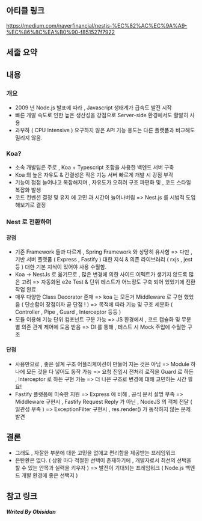 ## 아티클 링크
https://medium.com/naverfinancial/nestjs-%EC%82%AC%EC%9A%A9-%EC%86%8C%EA%B0%90-f851527f7922
## 세줄 요약

## 내용

### 개요
- 2009 년 Node.js 발표에 따라 , Javascript 생태계가 급속도 발전 시작
- 빠른 개발 속도로 인한 높은 생산성을 강점으로 Server-side 환경에서도 활발히 사용
- 과부하 ( CPU Intensive ) 요구하지 않은 API 기능 용도는 다른 플랫폼과 비교해도 밀리지 않음.

### Koa?
- 소속 개발팀은 주로 , Koa + Typescript 조합을 사용한 백엔드 서버 구축
- Koa 의 높은 자유도 & 간결성은 작은 기능 서버 빠르게 개발 시 강점 부각
- 기능이 점점 늘어나고 복잡해지며 , 자유도가 오히려 구조 파편화 및 , 코드 스타일 복잡화 발생
- 코드 컨벤션 결정 및 유지 에 고민 과 시간이 늘어나버림
=> Nest.js 를 시범적 도입 해보기로 결정

### Nest 로 전환하며
#### 장점
- 기존 Framework 들과 다르게 , Spring Framework 와 상당히 유사함
	=> 다만 , 기반 서버 플랫폼 ( Express , Fastify ) 대한 지식 & 의존 라이브러리 ( rxjs , jest 등 ) 대한 기본 지식이 있어야 사용 수월함.
- Koa -> NestJs 로 옮기므로 , 많은 변경에 의한 사이드 이펙트가 생기지 않도록 많은 고려
	=> 자동화된 e2e Test & 단위 테스트가 어느정도 구축 되어 있었기에 전환 작업 완료
- 매우 다양한 Class Decorator 존재
	=> koa 는 모든거 Middleware 로 구현 했었음 ( 단순함이 장점이자 곧 단점 ! )
	=> 목적에 따라 기능 및 구조 세분화 ( Controller , Pipe , Guard , Interceptor 등등 )
- 모듈 이용해 기능 단위 컴포넌트 구분 가능
	=> JS 환경에서 , 코드 캡슐화 및 무분별 의존 관계 제어에 도움 받음
	=> DI 를 통해 , 테스트 시 Mock 주입에 수월한 구조
	
#### 단점
- 사용만으로 , 좋은 설계 구조 어플리케이션이 만들어 지는 것은 아님
	=> Module 하나에 모든 것을 다 넣어도 동작 가능
	=> 요청 진입시 전처리 로직을 Guard 로 하든 , Interceptor 로 하든 구현 가능
	=> 더 나은 구조로 변경에 대해 고민하는 시간 필요!
- Fastify 플랫폼에 미숙한 지원
	=> Express 에 비해 , 공식 문서 설명 부족
	=> Middleware 구현시 , Fastify Request Reply 가 아닌 , NodeJS 의 객체 전달 ( 일관성 부족 )
	=> ExceptionFilter 구현시 , res.render() 가 동작하지 않는 문제 발견
## 결론
- 그래도 , 자잘한 부분에 대한 고민을 없애고 편리함을 제공받는 프레임워크
- 은탄환은 없다. ( 상황 마다 적절한 선택이 존재하기에 , 개발자로서 최선의 선택을 할 수 있는 안목과 실력을 키우자 )
=> 발전이 기대되는 프레임워크 ( Node.js 백엔드 개발 환경에 좋은 선택지 )

## 참고 링크



##### Writed By Obisidan